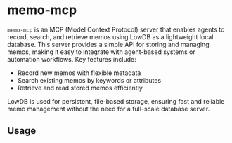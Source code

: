 # memo-mcp

`memo-mcp` is an MCP (Model Context Protocol) server that enables agents to record, search, and retrieve memos using LowDB as a lightweight local database. This server provides a simple API for storing and managing memos, making it easy to integrate with agent-based systems or automation workflows. Key features include:

- Record new memos with flexible metadata
- Search existing memos by keywords or attributes
- Retrieve and read stored memos efficiently

LowDB is used for persistent, file-based storage, ensuring fast and reliable memo management without the need for a full-scale database server.

## Usage
